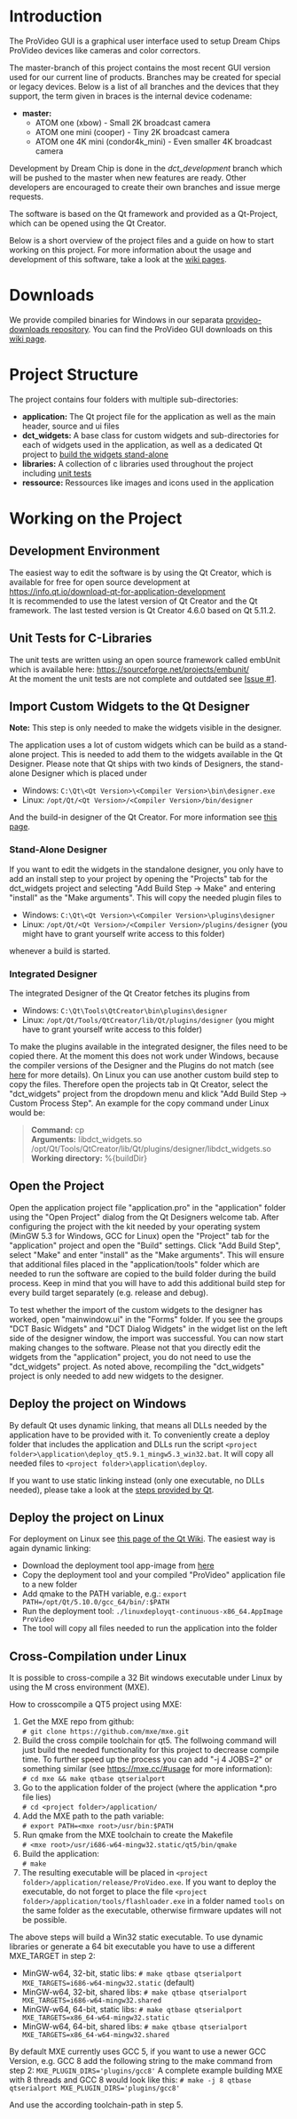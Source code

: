 # Introduction
The ProVideo GUI is a graphical user interface used to setup Dream Chips ProVideo devices like cameras and color correctors.

The master-branch of this project contains the most recent GUI version used for our current line of products. Branches may be created for special or legacy devices. Below is a list of all branches and the devices that they support, the term given in braces is the internal device codename:

* **master:**
  * ATOM one (xbow) - Small 2K broadcast camera
  * ATOM one mini (cooper) - Tiny 2K broadcast camera
  * ATOM one 4K mini (condor4k_mini) - Even smaller 4K broadcast camera

Development by Dream Chip is done in the *dct_development* branch which will be pushed to the master when new features are ready. Other developers are encouraged to create their own branches and issue merge requests.

The software is based on the Qt framework and provided as a Qt-Project, which can be opened using the Qt Creator.

Below is a short overview of the project files and a guide on how to start working on this project. For more information about the usage and development of this software, take a look at the [wiki pages](https://gitlab.com/dreamchip/provideo-gui/wikis/home).

# Downloads
We provide compiled binaries for Windows in our separata [provideo-downloads repository](https://gitlab.com/dreamchip/provideo-downloads). You can find the ProVideo GUI downloads on this [wiki page](https://gitlab.com/dreamchip/provideo-downloads/wikis/ProVideo-GUI).

# Project Structure
The project contains four folders with multiple sub-directories:

* **application:** The Qt project file for the application as well as the main header, source and ui files  
* **dct_widgets:** A base class for custom widgets and sub-directories for each of widgets used in the application, as well as a dedicated Qt project to [build the widgets stand-alone](#import-custom-widgets-to-the-qt-designer)
* **libraries:** A collection of c libraries used throughout the project including [unit tests](#unit-tests-for-c-libraries)
* **ressource:** Ressources like images and icons used in the application

# Working on the Project
## Development Environment
The easiest way to edit the software is by using the Qt Creator, which is available for free for open source development at https://info.qt.io/download-qt-for-application-development    
It is recommended to use the latest version of Qt Creator and the Qt framework. The last tested version is Qt Creator 4.6.0 based on Qt 5.11.2.

## Unit Tests for C-Libraries
The unit tests are written using an open source framework called embUnit which is available here: https://sourceforge.net/projects/embunit/  
At the moment the unit tests are not complete and outdated see [Issue #1](dreamchip/provideo-gui#1).

## Import Custom Widgets to the Qt Designer
**Note:** This step is only needed to make the widgets visible in the designer.

The application uses a lot of custom widgets which can be build as a stand-alone project. This is needed to add them to the widgets available in the Qt Designer. Please note that Qt ships with two kinds of Designers, the stand-alone Designer which is placed under

* Windows: ```C:\Qt\<Qt Version>\<Compiler Version>\bin\designer.exe```
* Linux: ```/opt/Qt/<Qt Version>/<Compiler Version>/bin/designer```

And the build-in designer of the Qt Creator. For more information see [this page](http://doc.qt.io/qtcreator/adding-plugins.html).

### Stand-Alone Designer
If you want to edit the widgets in the standalone designer, you only have to add an install step to your project by opening the "Projects" tab for the dct_widgets project and selecting "Add Build Step -> Make" and entering "install" as the "Make arguments". This will copy the needed plugin files to

* Windows: ```C:\Qt\<Qt Version>\<Compiler Version>\plugins\designer```
* Linux: ```/opt/Qt/<Qt Version>/<Compiler Version>/plugins/designer``` (you might have to grant yourself write access to this folder)

whenever a build is started.

### Integrated Designer
The integrated Designer of the Qt Creator fetches its plugins from

* Windows: ```C:\Qt\Tools\QtCreator\bin\plugins\designer```
* Linux: ```/opt/Qt/Tools/QtCreator/lib/Qt/plugins/designer``` (you might have to grant yourself write access to this folder)

To make the plugins available in the integrated designer, the files need to be copied there. At the moment this does not work under Windows, because the compiler versions of the Designer and the Plugins do not match (see [here](http://doc.qt.io/qtcreator/adding-plugins.html#matching-build-keys) for more details). On Linux you can use another custom build step to copy the files. Therefore open the projects tab in Qt Creator, select the "dct_widgets" project from the dropdown menu and klick "Add Build Step -> Custom Process Step". An example for the copy command under Linux would be:

>**Command:** cp  
>**Arguments:** libdct_widgets.so /opt/Qt/Tools/QtCreator/lib/Qt/plugins/designer/libdct_widgets.so  
>**Working directory:** %{buildDir}

## Open the Project
Open the application project file "application.pro" in the "application" folder using the "Open Project" dialog from the Qt Designers welcome tab. After configuring the project with the kit needed by your operating system (MinGW 5.3 for Windows, GCC for Linux) open the "Project" tab for the "application" project and open the "Build" settings. Click "Add Build Step", select "Make" and enter "install" as the "Make arguments". This will ensure that additional files placed in the "application/tools" folder which are needed to run the software are copied to the build folder during the build process. Keep in mind that you will have to add this additional build step for every build target separately (e.g. release and debug).

To test whether the import of the custom widgets to the designer has worked, open "mainwindow.ui" in the "Forms" folder. If you see the groups "DCT Basic Widgets" and "DCT Dialog Widgets" in the widget list on the left side of the designer window, the import was successful. You can now start making changes to the software. Please not that you directly edit the widgets from the "application" project, you do not need to use the "dct_widgets" project. As noted above, recompiling the "dct_widgets" project is only needed to add new widgets to the designer.

## Deploy the project on Windows
By default Qt uses dynamic linking, that means all DLLs needed by the application have to be provided with it. To conveniently create a deploy folder that includes the application and DLLs run the script ```<project folder>\application\deploy_qt5.9.1_mingw5.3_win32.bat```. It will copy all needed files to ```<project folder>\application\deploy```.

If you want to use static linking instead (only one executable, no DLLs needed), please take a look at the [steps provided by Qt](https://wiki.qt.io/Building_a_static_Qt_for_Windows_using_MinGW).

## Deploy the project on Linux
For deployment on Linux see [this page of the Qt Wiki](https://wiki.qt.io/Deploying_a_Qt5_Application_Linux). The easiest way is again dynamic linking:

* Download the deployment tool app-image from [here](https://github.com/probonopd/linuxdeployqt/releases)
* Copy the deployment tool and your compiled "ProVideo" application file to a new folder
* Add qmake to the PATH variable, e.g.: ```export PATH=/opt/Qt/5.10.0/gcc_64/bin/:$PATH```
* Run the deployment tool: ```./linuxdeployqt-continuous-x86_64.AppImage ProVideo```
* The tool will copy all files needed to run the application into the folder

## Cross-Compilation under Linux
It is possible to cross-compile a 32 Bit windows executable under Linux by using the M cross environment (MXE).

How to crosscompile a QT5 project using MXE:

1. Get the MXE repo from github:  
   ```# git clone https://github.com/mxe/mxe.git```
2. Build the cross compile toolchain for qt5. The follwoing command will just build the needed functionality for this project to decrease compile time. To further speed up the process you can add "-j 4 JOBS=2" or something similar (see https://mxe.cc/#usage for more information):  
   ```# cd mxe && make qtbase qtserialport```
3. Go to the application folder of the project (where the application *.pro file lies)  
   ```# cd <project folder>/application/```
4. Add the MXE path to the path variable:  
   ```# export PATH=<mxe root>/usr/bin:$PATH```
5. Run qmake from the MXE toolchain to create the Makefile  
   ```# <mxe root>/usr/i686-w64-mingw32.static/qt5/bin/qmake```
6. Build the application:  
   ```# make```
7. The resulting executable will be placed in ```<project folder>/application/release/ProVideo.exe```. If you want to deploy the executable, do not forget to place the file ```<project folder>/application/tools/flashloader.exe``` in a folder named ```tools``` on the same folder as the executable, otherwise firmware updates will not be possible.

The above steps will build a Win32 static executable. To use dynamic libraries or generate a 64 bit executable you have to use a different MXE_TARGET in step 2:

* MinGW-w64, 32-bit, static libs: ```# make qtbase qtserialport MXE_TARGETS=i686-w64-mingw32.static``` (default)
* MinGW-w64, 32-bit, shared libs: ```# make qtbase qtserialport MXE_TARGETS=i686-w64-mingw32.shared```
* MinGW-w64, 64-bit, static libs: ```# make qtbase qtserialport MXE_TARGETS=x86_64-w64-mingw32.static```
* MinGW-w64, 64-bit, shared libs: ```# make qtbase qtserialport MXE_TARGETS=x86_64-w64-mingw32.shared```

By default MXE currently uses GCC 5, if you want to use a newer GCC Version, e.g. GCC 8 add the following string to the make command from step 2: ```MXE_PLUGIN_DIRS='plugins/gcc8'```
A complete example building MXE with 8 threads and GCC 8 would look like this: ```# make -j 8 qtbase qtserialport MXE_PLUGIN_DIRS='plugins/gcc8'```

And use the according toolchain-path in step 5.

